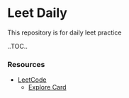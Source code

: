 # Leet Daily
This repository is for daily leet practice

..TOC..

### Resources
- [LeetCode](https://leetcode.com/explore/learn)
    * [Explore Card](https://leetcode.com/explore/learn/card/the-leetcode-beginners-guide/679/sql-syntax/4358/)
